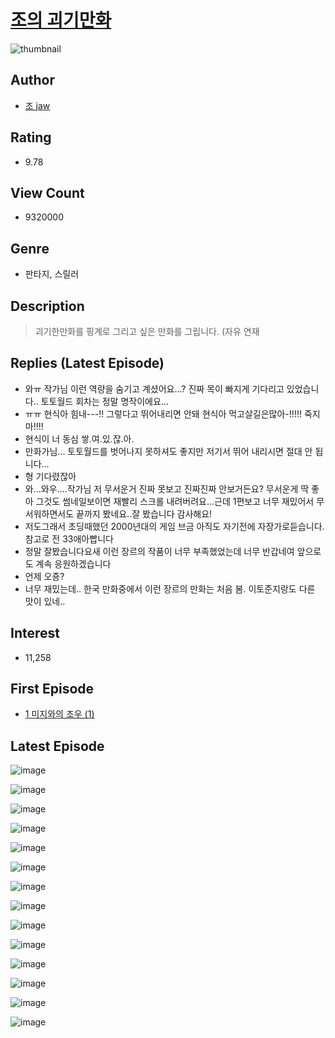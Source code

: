 # [조의 괴기만화](https://comic.naver.com/bestChallenge/list?titleId=684050)
![thumbnail](https://image-comic.pstatic.net/user_contents_data/challenge_comic/2022/08/08/300017/thumbnail_202x164b864b53e_7829_4d30_944d_c0fd4db85cab_00001178.JPEG)

## Author
- [조 jaw](https://comic.naver.com/artistTitle?id=300017)

## Rating
- 9.78

## View Count
- 9320000

## Genre
- 판타지, 스릴러

## Description
> 괴기한만화를 핑계로 그리고 싶은 만화를 그립니다. (자유 연재

## Replies (Latest Episode)
- 와ㅠ 작가님 이런 역량을 숨기고 계셨어요...? 진짜 목이 빠지게 기다리고 있었습니다.. 토토월드 회차는 정말 명작이에요...
- ㅠㅠ 현식아 힘내---!! 그렇다고 뛰어내리면 안돼 현식아 먹고살길은많아-!!!!! 죽지마!!!!
- 현식이 너 동심 쌓.여.있.잖.아.
- 만화가님... 토토월드를 벗어나지 못하셔도 좋지만 저기서 뛰어 내리시면 절대 안 됩니다...
- 형 기다렸잖아
- 와...와우....작가님 저 무서운거 진짜 못보고 진짜진짜 안보거든요? 무서운게 딱 좋아 그것도 썸네일보이면 재빨리 스크롤 내려버려요...근데 1편보고 너무 재밌어서 무서워하면서도 끝까지 봤네요..잘 봤습니다 감사해요!
- 저도그래서 초딩때했던 2000년대의 게임 브금 아직도 자기전에 자장가로듣습니다.참고로 전 33애아빱니다
- 정말 잘봤습니다요새 이런 장르의 작품이 너무 부족했었는데 너무 반갑네여 앞으로도 계속 응원하겠습니다
- 언제 오죵?
- 너무 재밌는데.. 한국 만화중에서 이런 장르의 만화는 처음 봄. 이토준지랑도 다른 맛이 있네..

## Interest
- 11,258

## First Episode
- [1 미지와의 조우 (1)](https://comic.naver.com/bestChallenge/detail?titleId=684050&no=33)

## Latest Episode
![image](https://image-comic.pstatic.net/user_contents_data/challenge_comic/2022/11/18/300017/upload_7090417542625309232.jpeg)

![image](https://image-comic.pstatic.net/user_contents_data/challenge_comic/2022/11/18/300017/upload_3834305327603660087.jpeg)

![image](https://image-comic.pstatic.net/user_contents_data/challenge_comic/2022/11/18/300017/upload_7364342181574817126.jpeg)

![image](https://image-comic.pstatic.net/user_contents_data/challenge_comic/2022/11/18/300017/upload_4063715133694030438.jpeg)

![image](https://image-comic.pstatic.net/user_contents_data/challenge_comic/2022/11/18/300017/upload_7089290547398534242.jpeg)

![image](https://image-comic.pstatic.net/user_contents_data/challenge_comic/2022/11/18/300017/upload_3630239082484294758.jpeg)

![image](https://image-comic.pstatic.net/user_contents_data/challenge_comic/2022/11/18/300017/upload_4123439313317868849.jpeg)

![image](https://image-comic.pstatic.net/user_contents_data/challenge_comic/2022/11/18/300017/upload_7016942682257242163.jpeg)

![image](https://image-comic.pstatic.net/user_contents_data/challenge_comic/2022/11/18/300017/upload_4122537915629920817.jpeg)

![image](https://image-comic.pstatic.net/user_contents_data/challenge_comic/2022/11/18/300017/upload_3690762778175563320.jpeg)

![image](https://image-comic.pstatic.net/user_contents_data/challenge_comic/2022/11/18/300017/upload_7291434875351425589.jpeg)

![image](https://image-comic.pstatic.net/user_contents_data/challenge_comic/2022/11/18/300017/upload_7075827031861508449.jpeg)

![image](https://image-comic.pstatic.net/user_contents_data/challenge_comic/2022/11/18/300017/upload_3905527081632752689.jpeg)

![image](https://image-comic.pstatic.net/user_contents_data/challenge_comic/2022/11/18/300017/upload_4122538799672025656.jpeg)
